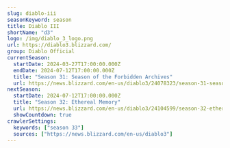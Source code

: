 ```yaml
---
slug: diablo-iii
seasonKeyword: season
title: Diablo III
shortName: "d3"
logo: /img/diablo_3_logo.png
url: https://diablo3.blizzard.com/
group: Diablo Official
currentSeason:
  startDate: 2024-03-27T17:00:00.000Z
  endDate: 2024-07-12T17:00:00.000Z
  title: "Season 31: Season of the Forbidden Archives"
  url: https://news.blizzard.com/en-us/diablo3/24078323/season-31-season-of-the-forbidden-archives-now-live
nextSeason:
  startDate: 2024-07-12T17:00:00.000Z
  title: "Season 32: Ethereal Memory"
  url: https://news.blizzard.com/en-us/diablo3/24104599/season-32-ethereal-memory-preview
  showCountdown: true
crawlerSettings:
  keywords: ["season 33"]
  sources: ["https://news.blizzard.com/en-us/diablo3"]
---
```

